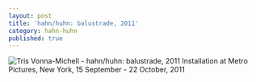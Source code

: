 ```yaml
---
layout: post
title: 'hahn/huhn: balustrade, 2011'
category: hahn-huhn
published: true
---
```


![Tris Vonna-Michell - hahn/huhn: balustrade, 2011]({{site.baseurl}}/assets/img/0310-hahn-huhn-balustrade-2011.jpg)
Installation at Metro Pictures, New York, 15 September - 22 October, 2011
